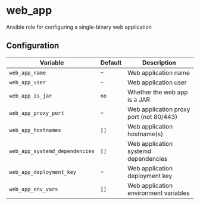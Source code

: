 # web_app
Ansible role for configuring a single-binary web application

## Configuration
| Variable | Default | Description |
| -------- | ------- | ----------- |
| `web_app_name` | `~` | Web application name |
| `web_app_user` | `~` | Web application user |
| `web_app_is_jar` | `no` | Whether the web app is a JAR |
| `web_app_proxy_port` | `~` | Web application proxy port (not 80/443) |
| `web_app_hostnames` | `[]` | Web application hostname(s) |
| `web_app_systemd_dependencies` | `[]` | Web application systemd dependencies |
| `web_app_deployment_key` | `~` | Web application deployment key |
| `web_app_env_vars` | `[]` | Web application environment variables |
